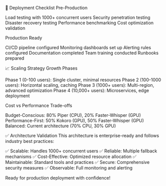 🚀 Deployment Checklist
Pre-Production

 Load testing with 1000+ concurrent users
 Security penetration testing
 Disaster recovery testing
 Performance benchmarking
 Cost optimization validation

Production Ready

 CI/CD pipeline configured
 Monitoring dashboards set up
 Alerting rules configured
 Documentation completed
 Team training conducted
 Runbooks prepared


📈 Scaling Strategy
Growth Phases

Phase 1 (0-100 users): Single cluster, minimal resources
Phase 2 (100-1000 users): Horizontal scaling, caching
Phase 3 (1000+ users): Multi-region, advanced optimization
Phase 4 (10,000+ users): Microservices, edge deployment

Cost vs Performance Trade-offs

Budget-Conscious: 80% Piper (CPU), 20% Faster-Whisper (GPU)
Performance-First: 50% Kokoro (GPU), 50% Faster-Whisper (GPU)
Balanced: Current architecture (70% CPU, 30% GPU)


✅ Architecture Validation
This architecture is enterprise-ready and follows industry best practices:

✅ Scalable: Handles 1000+ concurrent users
✅ Reliable: Multiple fallback mechanisms
✅ Cost-Effective: Optimized resource allocation
✅ Maintainable: Standard tools and practices
✅ Secure: Comprehensive security measures
✅ Observable: Full monitoring and alerting

Ready for production deployment with confidence!
